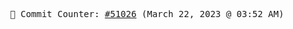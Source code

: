<p align="center">
    <samp>
        📮 Commit Counter: <a href="https://github.com/Javascript-void0/Javascript-void0/commits/main">#51026</a> (March 22, 2023 @ 03:52 AM)
    </samp>
</p>